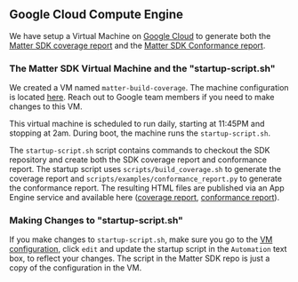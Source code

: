 ## Google Cloud Compute Engine

We have setup a Virtual Machine on [Google Cloud](https://cloud.google.com/products/compute) to generate both the [Matter SDK coverage report](https://matter-build-automation.ue.r.appspot.com) and the [Matter SDK Conformance report](https://matter-build-automation.ue.r.appspot.com/conformance_report.html).

### The Matter SDK Virtual Machine and the "startup-script.sh"

We created a VM named `matter-build-coverage`. The machine configuration is located [here](https://pantheon.corp.google.com/compute/instancesDetail/zones/us-central1-a/instances/matter-build-coverage?inv=1&invt=AbnAfg&project=matter-build-automation). Reach out to Google team members if you need to make changes to this VM.

This virtual machine is scheduled to run daily, starting at 11:45PM and stopping at 2am. During boot, the machine runs the `startup-script.sh`.

The `startup-script.sh` script contains commands to checkout the SDK repository and create both the SDK coverage report and conformance report.
The startup script uses `scripts/build_coverage.sh` to generate the coverage report and `scripts/examples/conformance_report.py` to generate the conformance report. The resulting HTML files are published via an App Engine service and available here ([coverage report](https://matter-build-automation.ue.r.appspot.com/), [conformance report](https://matter-build-automation.ue.r.appspot.com/conformance_report.html)).

### Making Changes to "startup-script.sh"

If you make changes to `startup-script.sh`, make sure you go to the [VM configuration](https://pantheon.corp.google.com/compute/instancesDetail/zones/us-central1-a/instances/matter-build-coverage?inv=1&invt=AbnAfg&project=matter-build-automation), click `edit` and update the startup script in the `Automation` text box, to reflect your changes. The script in the Matter SDK repo is just a copy of the configuration in the VM.

